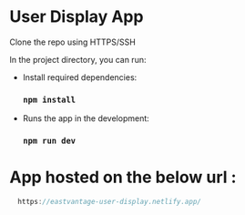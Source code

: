 # User Display App

Clone the repo using HTTPS/SSH

In the project directory, you can run:

- Install required dependencies:

  ### `npm install`

- Runs the app in the development:
  ### `npm run dev`

# App hosted on the below url :

```js
  https://eastvantage-user-display.netlify.app/
```
